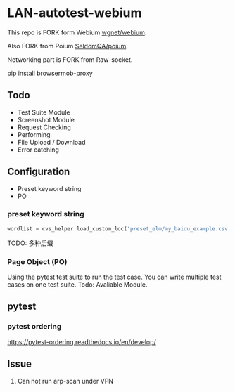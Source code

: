 # LAN-autotest-webium

This repo is FORK form Webium [wgnet/webium](https://github.com/wgnet/webium).

Also FORK from Poium [SeldomQA/poium](https://github.com/SeldomQA/wpoium).

Networking part is FORK from Raw-socket.

pip install browsermob-proxy

## Todo

- Test Suite Module
- Screenshot Module
- Request Checking
- Performing
- File Upload / Download
- Error catching

## Configuration

- Preset keyword string
- PO

### preset keyword string

```python
wordlist = cvs_helper.load_custom_loc('preset_elm/my_baidu_example.csv')
```
TODO: 多种后缀

### Page Object (PO)

Using the pytest test suite to run the test case. You can write multiple test cases on one test suite. Todo: Avaliable Module.

## pytest

### pytest ordering

<https://pytest-ordering.readthedocs.io/en/develop/>

## Issue

1. Can not run arp-scan under VPN